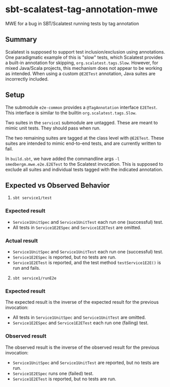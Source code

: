 # sbt-scalatest-tag-annotation-mwe
MWE for a bug in SBT/Scalatest running tests by tag annotation

## Summary

Scalatest is supposed to support test inclusion/exclusion using annotations.
One paradigmatic example of this is "slow" tests, which Scalatest provides a built-in annotation for skipping, `org.scalatest.tags.Slow`.
However, for mixed Java/Scala projects, this mechanism does not appear to be working as intended.
When using a custom `@E2ETest` annotation, Java suites are incorrectly included.

## Setup

The submodule `e2e-common` provides a `@TagAnnotation` interface `E2ETest`.
This interface is similar to the builtin `org.scalatest.tags.Slow`.

Two suites in the `service1` submodule are untagged.
These are meant to mimic unit tests.
They should pass when run.

The two remaining suites are tagged at the class level with `@E2ETest`.
These suites are intended to mimic end-to-end tests, and are currently written to fail.

In `build.sbt`, we have added the commandline args `-l smedbergm.mwe.e2e.E2ETest` to the Scalatest invocation.
This is supposed to exclude all suites and individual tests tagged with the indicated annotation.

## Expected vs Observed Behavior

1. `sbt service1/test`

### Expected result

* `Service1UnitSpec` and `Service1UnitTest` each run one (successful) test.
* All tests in `Service1E2ESpec` and `Service1E2ETest` are omitted.

### Actual result

* `Service1UnitSpec` and `Service1UnitTest` each run one (successful) test.
* `Service1E2ESpec` is reported, but no tests are run.
* `Service1E2ETest` is reported, and the test method `testService1E2E()` is run and fails.

2. `sbt service1/runE2e`

### Expected result

The expected result is the inverse of the expected result for the previous invocation:

* All tests in `Service1UnitSpec` and `Service1UnitTest` are omitted.
* `Service1E2ESpec` and `Service1E2ETest` each run one (failing) test.

### Observed result

The observed result is the inverse of the observed result for the previous invocation:

* `Service1UnitSpec` and `Service1UnitTest` are reported, but no tests are run.
* `Service1E2ESpec` runs one (failed) test.
* `Service1E2ETest` is reported, but no tests are run.
